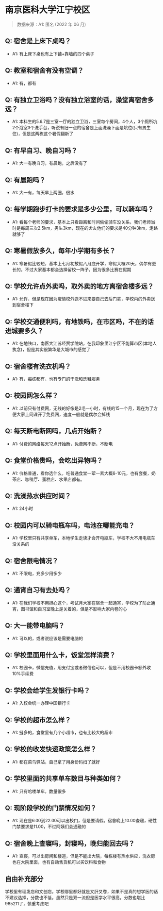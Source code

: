 # 南京医科大学江宁校区

> 数据来源：A1: 匿名 (2022 年 06 月)

## Q: 宿舍是上床下桌吗？

- A1: 有上床下桌也有上下铺+靠墙的四个桌子

## Q: 教室和宿舍有没有空调？

- A1: 有，都有

## Q: 有独立卫浴吗？没有独立浴室的话，澡堂离宿舍多远？

- A1: 本科生的5.6.7是三室一厅的独立卫浴，三室每个房间，4个人，3个厕所坑2个浴室3个洗手台，听说有旧一点的宿舍是上面洗澡下面是坑位(只有男生住)，但是这两栋这个暑假翻新了

## Q: 有早自习、晚自习吗？

- A1: 大一有晚自习，有晨跑，之后没有了

## Q: 有晨跑吗？

- A1: 大一有，每天早上两圈，很水

## Q: 每学期跑步打卡的要求是多少公里，可以骑车吗？

- A1: 看每个老师的要求，基本上只看距离和时间偷偷骑车没关系，我们老师当时是每周三次2.5km，男生3km，现在的舍友他们的要求是40分钟3km，走路就够了

## Q: 寒暑假放多久，每年小学期有多长？

- A1: 寒暑假比较短，基本上七月初放假八月底开学，寒假大概20天，偶尔有更长的，不过大家基本都会选择留校一阵子，因为很多比赛在假期

## Q: 学校允许点外卖吗，取外卖的地方离宿舍楼多远？

- A1: 允许，但是现在因为疫情校外送不进来要自己去后门拿，学校内的外卖送到宿舍楼下

## Q: 学校交通便利吗，有地铁吗，在市区吗，不在的话进城要多久？

- A1: 在地铁口，南医大江苏经贸学院站，在我印象里江宁区不能算市区(本地人执念)，但是其实很繁华是大城市的感觉了

## Q: 宿舍楼有洗衣机吗？

- A1: 有，每栋都有，也有专门的干洗和洗鞋服务

## Q: 校园网怎么样？

- A1: 以前只有付费网，无线的好像是2毛一小时，有线的15一个月，现在为了方便大家上网课开了免费网，速度一般就是偶尔会掉线

## Q: 每天断电断网吗，几点开始断？

- A1: 付费的网络每天12点开始断，免费网不断，不断电

## Q: 食堂价格贵吗，会吃出异物吗？

- A1: 价格普通，看你选什么，吃普通食堂一荤一素大概6-10元，也有套餐，奶茶店、咖啡厅、蛋糕店、水果店都有。

## Q: 洗澡热水供应时间？

- A1: 24小时

## Q: 校园内可以骑电瓶车吗，电池在哪能充电？

- A1: 学校里只有共享单车，本地学生走读才会开电瓶车，学校不大不用电瓶车没关系的

## Q: 宿舍限电情况？

- A1: 不限电，充多少用多少

## Q: 通宵自习有去处吗？

- A1: 在我们学校不用担心这个，考试月大家在宿舍一起通宵，学校为了防止通宵，图书馆和自习室晚上是关着的，但是不影响大家内卷的心

## Q: 大一能带电脑吗？

- A1: 可以的，或者说应该是需要电脑的

## Q: 学校里面用什么卡，饭堂怎样消费？

- A1: 校园卡，微信充值，用支付宝或者微信也可以，但是不用校园卡额外收10%手续费

## Q: 学校会给学生发银行卡吗？

- A1: 入校会统一办理中国银行卡

## Q: 学校的超市怎么样？

- A1: 挺多的，食堂里有几个小超市，也有比较大的超市

## Q: 学校的收发快递政策怎么样？

- A1: 都在菜鸟驿站，自己拿了用身份码扫了就好

## Q: 学校里面的共享单车数目与种类如何？

- A1: 只有哈喽单车，数量很多

## Q: 现阶段学校的门禁情况如何？

- A1: 现在是6.00到22.00可以出校门，但是要请假。宿舍晚上10.00查寝，硬性门禁要求是11.00，不过阿姨们会通融的

## Q: 宿舍晚上查寝吗，封寝吗，晚归能回去吗？

- A1: 查寝，可以出房间和楼道，但是不能出大院，每栋楼有热水供应，洗衣房也在大院里面，也有自动售货机可以买饮料和食物

## 自由补充部分

学校里有理发店和文创店，学校哪里都好就是又肝又卷，如果不是真的想学医的话不建议选择，分数也不低，虽然只是双一流但是医学水平很高，分数也堪比985211了，慎重考虑吧